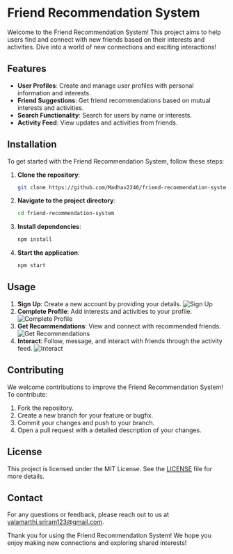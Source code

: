 # Friend Recommendation System

Welcome to the Friend Recommendation System! This project aims to help users find and connect with new friends based on their interests and activities. Dive into a world of new connections and exciting interactions!

## Features

- **User Profiles**: Create and manage user profiles with personal information and interests.
- **Friend Suggestions**: Get friend recommendations based on mutual interests and activities.
- **Search Functionality**: Search for users by name or interests.
- **Activity Feed**: View updates and activities from friends.

## Installation

To get started with the Friend Recommendation System, follow these steps:

1. **Clone the repository**:
    ```bash
    git clone https://github.com/Madhav2246/friend-recommendation-system.git
    ```
2. **Navigate to the project directory**:
    ```bash
    cd friend-recommendation-system
    ```
3. **Install dependencies**:
    ```bash
    npm install
    ```
4. **Start the application**:
    ```bash
    npm start
    ```

## Usage

1. **Sign Up**: Create a new account by providing your details.
    ![Sign Up](https://encrypted-tbn0.gstatic.com/images?q=tbn:ANd9GcRaNG1PJcvlJq9yjDFrPSefm9cT0GkXAbQCnA&s)
2. **Complete Profile**: Add interests and activities to your profile.
    ![Complete Profile](https://imagedelivery.net/xbsYPGC2JzolxD8T9X951A/www.iteratorshq.com/2018/11/foursquare-onboarding.png/w=9999)
3. **Get Recommendations**: View and connect with recommended friends.
    ![Get Recommendations](https://encrypted-tbn0.gstatic.com/images?q=tbn:ANd9GcRmt1JOBeCAceLNy88YO3ynaNQItGII09VWkA&s)
4. **Interact**: Follow, message, and interact with friends through the activity feed.
    ![Interact](https://encrypted-tbn0.gstatic.com/images?q=tbn:ANd9GcQ4IASxInz578SYVg5Ajz7r33gcAzwZ_NF2LNmQHxAVAZUJgCaiV0LBkxgeyG5XDGOIWVk&usqp=CAU)

## Contributing

We welcome contributions to improve the Friend Recommendation System! To contribute:

1. Fork the repository.
2. Create a new branch for your feature or bugfix.
3. Commit your changes and push to your branch.
4. Open a pull request with a detailed description of your changes.

## License

This project is licensed under the MIT License. See the [LICENSE](LICENSE) file for more details.

## Contact

For any questions or feedback, please reach out to us at [yalamarthi.sriram123@gmail.com](mailto:yalamarthi.sriram123@gmail.com).

Thank you for using the Friend Recommendation System! We hope you enjoy making new connections and exploring shared interests!
